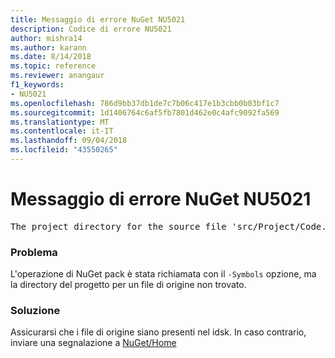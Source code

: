 ```yaml
---
title: Messaggio di errore NuGet NU5021
description: Codice di errore NU5021
author: mishra14
ms.author: karann
ms.date: 8/14/2018
ms.topic: reference
ms.reviewer: anangaur
f1_keywords:
- NU5021
ms.openlocfilehash: 786d9bb37db1de7c7b06c417e1b3cbb0b03bf1c7
ms.sourcegitcommit: 1d1406764c6af5fb7801d462e0c4afc9092fa569
ms.translationtype: MT
ms.contentlocale: it-IT
ms.lasthandoff: 09/04/2018
ms.locfileid: "43550265"
---
```

# <a name="nuget-error-nu5021"></a>Messaggio di errore NuGet NU5021
<pre>The project directory for the source file 'src/Project/Code.cs' could not be found.</pre>

### <a name="issue"></a>Problema

L'operazione di NuGet pack è stata richiamata con il `-Symbols` opzione, ma la directory del progetto per un file di origine non trovato.


### <a name="solution"></a>Soluzione

Assicurarsi che i file di origine siano presenti nel idsk. In caso contrario, inviare una segnalazione a [NuGet/Home](https://github.com/NuGet/Home/issues)

